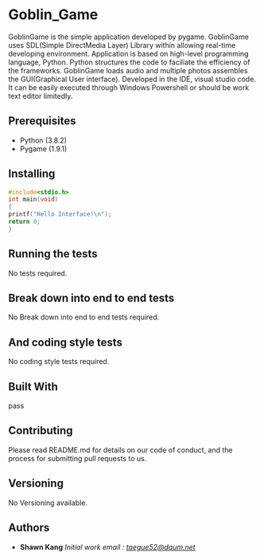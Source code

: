 # Goblin_Game

GoblinGame is the simple application developed by pygame.  GoblinGame uses SDL(Simple DirectMedia Layer) Library within allowing real-time developing environment. Application is based on high-level programming language, Python. Python structures the code to faciliate the efficiency of the frameworks. GoblinGame loads audio and multiple photos assembles the GUI(Graphical User interface). Developed in the IDE, visual studio code. It can be easily executed through Windows Powershell or should be work text editor limitedly.

## Prerequisites

* Python (3.8.2)
* Pygame (1.9.1)

## Installing

```c
#include<stdio.h>
int main(void)
{
printf("Hello Interface!\n");
return 0;
}
```

## Running the tests

No tests required.

## Break down into end to end tests

No Break down into end to end tests required.

## And coding style tests

No coding style tests required.

## Built With

pass

## Contributing

Please read README.md for details on our code of conduct, and the process for submitting pull requests to us.

## Versioning

No Versioning available.

## Authors

* **Shawn Kang**  *Initial work*  *email : taegue52@daum.net*
